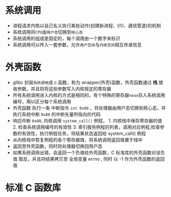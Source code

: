 # 系统调用
- 进程请求内核以自己名义执行某些动作(创建新进程、I/O、通信管道)的机制
- 系统调用将`CPU`由`用户态`切换到`核心态`
- 系统调用的组成是固定的，每个调用由一个数字来标识
- 系统调用可以传入一套参数，允许`用户空间`与`内核空间`相互传递信息

# 外壳函数
- glibc 封装`系统调用`成 c 函数，称为 wrapper(外壳)函数，外壳函数通过 **栈** 接收参数，并且将将这些参数写入内核规定的寄存器
- 所有系统调用进入内核的方式是相同的，有个特殊的寄存器`%eax`存入系统调用编号，用以区分每个系统调用
- 外壳函数 执行一条 中断指令 `int 0x80` ，将处理器由用户态切换到核心态，并执行系统中断 `0x80` 的中断矢量所指向的代码
- 响应中断 `0x80`, 内核调用 `system_call()` 例程， 1. 内核栈中保存寄存器的值 2. 检查系统调用编号的有效性 3. 索引服务例程的列表，调用对应例程,检查参数的有效性，执行例程任务，将结果状态返回给 system_call() 例程
- 从内核栈中恢复例程的各个寄存器值，将系统调用返回值置于栈中
- 返回至外壳函数，同时将处理器切换回用户态
- 如果系统调用出错，会返回一个负值给外壳函数，C 标准库的外壳函数对该负值 取反，并且将结果拷贝至 全局变量 errno , 同时 以 -1 作为外壳函数的返回值

# 标准 C 函数库
